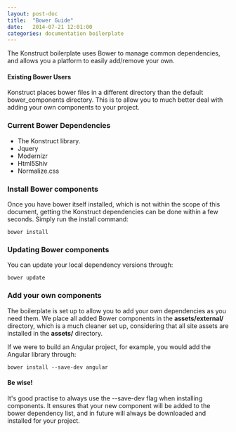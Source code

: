 ```yaml
---
layout: post-doc
title:  "Bower Guide"
date:   2014-07-21 12:01:00
categories: documentation boilerplate
---
```


The Konstruct boilerplate uses Bower to manage common dependencies, and allows you a platform to easily add/remove your own.

<aside class="message info">
    <h4>Existing Bower Users</h4>
    <p>Konstruct places bower files in a different directory than the default bower_components directory. This is to allow you to much better deal with adding your own components to your project.</p>
</aside>

### Current Bower Dependencies

* The Konstruct library.
* Jquery
* Modernizr
* Html5Shiv
* Normalize.css


### Install Bower components

Once you have bower itself installed, which is not within the scope of this document, getting the Konstruct dependencies can be done within a few seconds. Simply run the install command:

    bower install

### Updating Bower components

You can update your local dependency versions through:

    bower update

### Add your own components

The boilerplate is set up to allow you to add your own dependencies as you need them. We place all added Bower components in the **assets/external/** directory, which is a much cleaner set up, considering that all site assets are installed in the **assets/** directory.

If we were to build an Angular project, for example, you would add the Angular library through:

    bower install --save-dev angular

<aside class="message info">
    <h4>Be wise!</h4>
    <p>It's good practise to always use the --save-dev flag when installing components. It ensures that your new component will be added to the bower dependency list, and in future will always be downloaded and installed for your project.</p>
</aside>